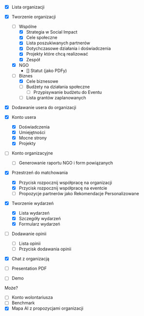 - [x] Lista organizacji

- [x] Tworzenie organizacji
  - [ ] Wspólne
    - [x] Strategia w Social Impact
    - [x] Cele społeczne
    - [x] Lista poszukiwanych partnerów
    - [x] Dotychczasowe działania i doświadczenia
    - [x] Projekty które chcą realizować
    - [x] Zespół
  - [x] NGO
    - [] Statut (jako PDFy)
  - [ ] Biznes
    - [x] Cele biznesowe
    - [ ] Budżety na działania społeczne
      - [ ] Przypisywanie budżetu do Eventu
    - [ ] Lista grantów zaplanowanych
- [x] Dodawanie usera do organizacji

- [x] Konto usera

  - [x] Doświadczenia
  - [x] Umiejętności
  - [x] Mocne strony
  - [x] Projekty

- [ ] Konto organizacyjne
  - [ ] Generowanie raportu NGO i form powiązanych

- [x] Przestrzeń do matchowania
  - [x] Przycisk rozpocznij współpracę na organizacji
  - [x] Przycisk rozpocznij współpracę na eventcie
  - [ ] Propozycje partnerów jako Rekomendacje Personalizowane

- [x] Tworzenie wydarzeń
  - [x] Lista wydarzeń
  - [x] Szczegóły wydarzeń
  - [x] Formularz wydarzeń

- [ ] Dodawanie opinii
  - [ ] Lista opinii
  - [ ] Przycisk dodawania opinii

- [x] Chat z organizacją

- [ ] Presentation PDF
- [ ] Demo

Może?

- [ ] Konto wolontariusza
- [ ] Benchmark
- [x] Mapa AI z propozycjami organizacji
